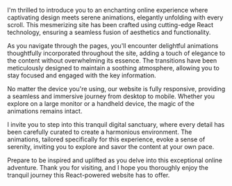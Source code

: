 I'm thrilled to introduce you to an enchanting online experience where captivating design meets serene animations, elegantly unfolding with every scroll. This mesmerizing site has been crafted using cutting-edge React technology, ensuring a seamless fusion of aesthetics and functionality.

As you navigate through the pages, you'll encounter delightful animations thoughtfully incorporated throughout the site, adding a touch of elegance to the content without overwhelming its essence. The transitions have been meticulously designed to maintain a soothing atmosphere, allowing you to stay focused and engaged with the key information.

No matter the device you're using, our website is fully responsive, providing a seamless and immersive journey from desktop to mobile. Whether you explore on a large monitor or a handheld device, the magic of the animations remains intact.

I invite you to step into this tranquil digital sanctuary, where every detail has been carefully curated to create a harmonious environment. The animations, tailored specifically for this experience, evoke a sense of serenity, inviting you to explore and savor the content at your own pace.

Prepare to be inspired and uplifted as you delve into this exceptional online adventure. Thank you for visiting, and I hope you thoroughly enjoy the tranquil journey this React-powered website has to offer.
